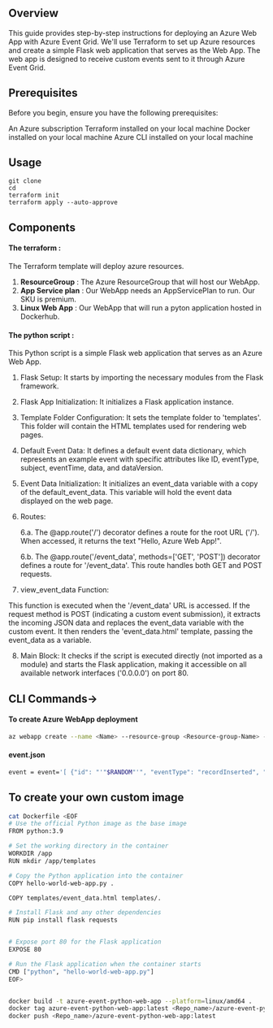## Overview
This guide provides step-by-step instructions for deploying an Azure Web App with Azure Event Grid. We'll use Terraform to set up Azure resources and create a simple Flask web application that serves as the Web App. The web app is designed to receive custom events sent to it through Azure Event Grid.


## Prerequisites
Before you begin, ensure you have the following prerequisites:

An Azure subscription
Terraform installed on your local machine
Docker installed on your local machine
Azure CLI installed on your local machine


## Usage
```
git clone
cd 
terraform init 
terraform apply --auto-approve
```

## Components
#### The terraform :  
The Terraform template will deploy azure resources.

1. <B>ResourceGroup</B> : The Azure ResourceGroup that will host our WebApp.
2. <B>App Service plan</B> : Our WebApp needs an AppServicePlan to run. Our SKU is premium.
3. <B>Linux Web App</B> : Our WebApp that will run a pyton application hosted in Dockerhub.

#### The python script :

This Python script is a simple Flask web application that serves as an Azure Web App. 
1. Flask Setup: It starts by importing the necessary modules from the Flask framework.

2. Flask App Initialization: It initializes a Flask application instance.

3. Template Folder Configuration: It sets the template folder to 'templates'. This folder will contain the HTML templates used for rendering web pages.

4. Default Event Data: It defines a default event data dictionary, which represents an example event with specific attributes like ID, eventType, subject, eventTime, data, and dataVersion.

5. Event Data Initialization: It initializes an event_data variable with a copy of the default_event_data. This variable will hold the event data displayed on the web page.

6. Routes:

   6.a. The @app.route('/') decorator defines a route for the root URL ('/'). When accessed, it returns the text "Hello, Azure Web App!".
   
   6.b. The @app.route('/event_data', methods=['GET', 'POST']) decorator defines a route for '/event_data'. This route handles both GET and POST requests.

7. view_event_data Function:

This function is executed when the '/event_data' URL is accessed.
If the request method is POST (indicating a custom event submission), it extracts the incoming JSON data and replaces the event_data variable with the custom event.
It then renders the 'event_data.html' template, passing the event_data as a variable.

8. Main Block: It checks if the script is executed directly (not imported as a module) and starts the Flask application, making it accessible on all available network interfaces ('0.0.0.0') on port 80.

## CLI Commands->

#### To create Azure WebApp deployment
``` bash
az webapp create --name <Name> --resource-group <Resource-group-Name> --plan <App-Service-plan-name> --deployment-container-image-name <Container-image-repo>
```
#### event.json
```bash
event = event='[ {"id": "'"$RANDOM"'", "eventType": "recordInserted", "subject": "myapp/vehicles/motorcycles", "eventTime": "'`date +%Y-%m-%dT%H:%M:%S%z`'", "data":{ "make": "Contoso", "model": "Monster"},"dataVersion": "1.0"} ]'
```


## To create your own custom image
```bash
cat Dockerfile <EOF
# Use the official Python image as the base image
FROM python:3.9

# Set the working directory in the container
WORKDIR /app
RUN mkdir /app/templates

# Copy the Python application into the container
COPY hello-world-web-app.py .

COPY templates/event_data.html templates/.

# Install Flask and any other dependencies
RUN pip install flask requests


# Expose port 80 for the Flask application
EXPOSE 80

# Run the Flask application when the container starts
CMD ["python", "hello-world-web-app.py"]
EOF>


docker build -t azure-event-python-web-app --platform=linux/amd64 .
docker tag azure-event-python-web-app:latest <Repo_name>/azure-event-python-web-app:latest
docker push <Repo_name>/azure-event-python-web-app:latest
```